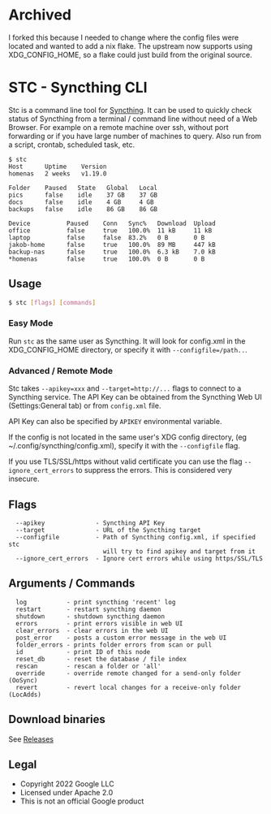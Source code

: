 # Archived

I forked this because I needed to change where the config files were located and wanted to add a nix flake. The upstream now supports using XDG_CONFIG_HOME, so a flake could just build from the original source.

# STC - Syncthing CLI

Stc is a command line tool for [Syncthing](https://syncthing.net/).
It can be used to quickly check status of Syncthing from a terminal / command line
without need of a Web Browser. For example on a remote machine over ssh, without port
forwarding or if you have large number of machines to query. Also run from a script,
crontab, scheduled task, etc.

```
$ stc
Host      Uptime    Version
homenas   2 weeks   v1.19.0

Folder    Paused   State   Global   Local
pics      false    idle    37 GB    37 GB
docs      false    idle    4 GB     4 GB
backups   false    idle    86 GB    86 GB

Device          Paused    Conn   Sync%   Download  Upload
office          false     true   100.0%  11 kB     11 kB
laptop          false     false  83.2%   0 B       0 B
jakob-home      false     true   100.0%  89 MB     447 kB
backup-nas      false     true   100.0%  6.3 kB    7.0 kB
*homenas        false     true   100.0%  0 B       0 B
```

## Usage

```sh
$ stc [flags] [commands]
```

### Easy Mode

Run `stc` as the same user as Syncthing. It will look for config.xml in
the XDG_CONFIG_HOME directory, or specify it with `--configfile=/path..`.

### Advanced / Remote Mode

Stc takes `--apikey=xxx` and `--target=http://...` flags to connect to a
Syncthing service. The API Key can be obtained from the Syncthing Web UI
(Settings:General tab) or from `config.xml` file.

API Key can also be specified by `APIKEY` environmental variable.

If the config is not located in the same user's XDG config directory,
(eg ~/.config/syncthing/config.xml), specify it with the `--configfile` flag.

If you use TLS/SSL/https without valid certificate you can use the flag
`--ignore_cert_errors` to suppress the errors. This is considered very insecure.

## Flags

```text
  --apikey              - Syncthing API Key
  --target              - URL of the Syncthing target
  --configfile          - Path of Syncthing config.xml, if specified stc
                          will try to find apikey and target from it
  --ignore_cert_errors  - Ignore cert errors while using https/SSL/TLS
```

## Arguments / Commands

```text
  log           - print syncthing 'recent' log
  restart       - restart syncthing daemon
  shutdown      - shutdown syncthing daemon
  errors        - print errors visible in web UI
  clear_errors  - clear errors in the web UI
  post_error    - posts a custom error message in the web UI
  folder_errors - prints folder errors from scan or pull
  id            - print ID of this node
  reset_db      - reset the database / file index
  rescan        - rescan a folder or 'all'
  override      - override remote changed for a send-only folder (OoSync)
  revert        - revert local changes for a receive-only folder (LocAdds)
```

## Download binaries

See [Releases](https://github.com/tenox7/stc/releases)

## Legal

* Copyright 2022 Google LLC
* Licensed under Apache 2.0
* This is not an official Google product
